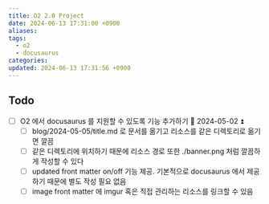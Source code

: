 ```yaml
---
title: O2 2.0 Project
date: 2024-06-13 17:31:00 +0900
aliases: 
tags:
  - o2
  - docusaurus
categories: 
updated: 2024-06-13 17:31:56 +0900
---
```


## Todo

- [ ] O2 에서 docusaurus 를 지원할 수 있도록 기능 추가하기 🛫 2024-05-02 ⏫
    - [ ] blog/2024-05-05/title.md 로 문서를 옮기고 리소스를 같은 디렉토리로 옮기면 깔끔
    - [ ] 같은 디렉토리에 위치하기 때문에 리소스 경로 또한 ./banner.png 처럼 깔끔하게 작성할 수 있다
    - [ ] updated front matter on/off 기능 제공. 기본적으로 docusaurus 에서 제공하기 때문에 별도 작성 필요 없음
    - [ ] image front matter 에 imgur 혹은 직접 관리하는 리소스를 링크할 수 있음
